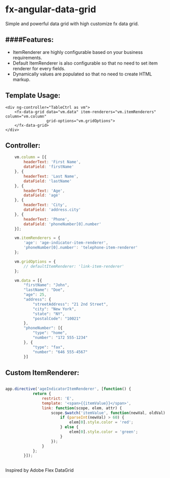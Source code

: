 # fx-angular-data-grid
Simple and powerful data grid with high customize fx data grid.

####Features:
---
* ItemRenderer are highly configurable based on your business requirements.
* Default ItemRenderer is also configurable so that no need to set item renderer for every fields.
* Dynamically values are populated so that no need to create HTML markup.


Template Usage:
---
```
<div ng-controller="TableCtrl as vm">
    <fx-data-grid data="vm.data" item-renderers="vm.itemRenderers" column="vm.column" 
    			  grid-options="vm.gridOptions">
    </fx-data-grid>
</div>
```
Controller:
---
```javascript
	vm.column = [{
	    headerText: 'First Name',
	    dataField: 'firstName'
	}, {
	    headerText: 'Last Name',
	    dataField: 'lastName'
	}, {
	    headerText: 'Age',
	    dataField: 'age'
	}, {
	    headerText: 'City',
	    dataField: 'address.city'
	}, {
	    headerText: 'Phone',
	    dataField: 'phoneNumber[0].number'
	}];

	vm.itemRenderers = {
	    'age': 'age-indicator-item-renderer',
	    'phoneNumber[0].number': 'telephone-item-renderer'
	};

	vm.gridOptions = {
	    // defaultItemRenderer: 'link-item-renderer'
	};

	vm.data = [{
        "firstName": "John",
        "lastName": "Doe",
        "age": 25,
        "address": {
            "streetAddress": "21 2nd Street",
            "city": "New York",
            "state": "NY",
            "postalCode": "10021"
        },
        "phoneNumber": [{
            "type": "home",
            "number": "172 555-1234"
        }, {
            "type": "fax",
            "number": "646 555-4567"
        }]
```
Custom ItemRenderer:
---

```javascript

app.directive('ageIndicatorItemRenderer', [function() {
            return {
                restrict: 'E',
                template: '<span>{{itemValue}}</span>',
                link: function(scope, elem, attr) {
                    scope.$watch('itemValue', function(newVal, oldVal) {
                        if (parseInt(newVal) > 60) {
                            elem[0].style.color = 'red';
                        } else {
                            elem[0].style.color = 'green';
                        }
                    });
                }
            };
        }]);
        
```

Inspired by Adobe Flex DataGrid
